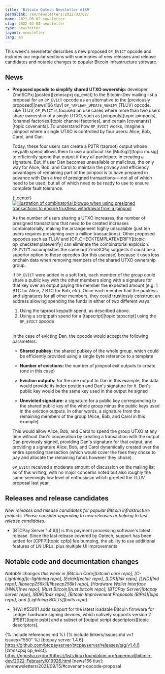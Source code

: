 ```yaml
---
title: 'Bitcoin Optech Newsletter #189'
permalink: /en/newsletters/2022/03/02/
name: 2022-03-02-newsletter
slug: 2022-03-02-newsletter
type: newsletter
layout: newsletter
lang: en
---
```

This week's newsletter describes a new proposed `OP_EVICT` opcode and
includes our regular sections with summaries of new releases and release
candidates and notable changes to popular Bitcoin infrastructure
software.

## News

- **Proposed opcode to simplify shared UTXO ownership:** developer
  ZmnSCPxj [posted][zmnscpxj op_evict] to the Bitcoin-Dev mailing list a
  proposal for an `OP_EVICT` opcode as an alternative to the
  [previously proposed][news166 tluv] `OP_TAPLEAF_UPDATE_VERIFY` (TLUV)
  opcode.  Like TLUV, `OP_EVICT` is focused on use cases where more than
  two users share ownership of a single UTXO, such as [joinpools][topic
  joinpools], [channel factories][topic channel factories], and certain
  [covenants][topic covenants].  To understand how `OP_EVICT` works,
  imagine a joinpool where a single UTXO is controlled by four users:
  Alice, Bob, Carol, and Dan.

  Today, these four users can create a P2TR (taproot) output whose
  keypath spend allows them to use a protocol like [MuSig2][topic musig]
  to efficiently spend that output if they all participate in creating a
  signature.  But, if user Dan becomes unavailable or malicious, the
  only way for Alice, Bob, and Carol to maintain the privacy and
  efficiency advantages of remaining part of the joinpool is to have
  prepared in advance with Dan a tree of presigned transactions---not
  all of which need to be used, but all of which need to be ready to use
  to ensure complete fault tolerance.

  {:.center}
  [![Illustration of combinatorial blowup when using presigned
  transactions to ensure trustless withdrawal from a
  joinpool](/img/posts/2022-03-combinatorial-txes.dot.png)](/img/posts/2022-03-combinatorial-txes.dot.png)

  As the number of users sharing a UTXO increases, the number of
  presigned transactions that need to be created increases
  combinatorially, making the arrangement highly unscalable (just ten
  users requires presigning over a million transactions).  Other
  proposed opcodes such as TLUV and [OP_CHECKTEMPLATEVERIFY][topic
  op_checktemplateverify] can eliminate the combinatorial explosion.
  `OP_EVICT` accomplishes the same but ZmnSCPxj suggests it could be
  a superior option to those opcodes (for this usecase) because it uses
  less onchain data when removing members of the shared UTXO ownership
  group.

  If `OP_EVICT` were added in a soft fork, each member of the group
  could share a public key with the other members along with a
  signature for that key over an output paying the member the expected
  amount (e.g. 1 BTC for Alice, 2 BTC for Bob, etc).  Once each member
  had the pubkeys and signatures for all other members, they could
  trustlessly construct an address allowing spending the funds in either
  of two different ways:

  1. Using the taproot keypath spend, as described above.
  2. Using a scriptpath spend for a [tapscript][topic tapscript] using
     the `OP_EVICT` opcode

  <br>In the case of evicting Dan, the opcode would accept the following
  parameters:

  - **Shared pubkey:** the shared pubkey of the whole group, which could
    be efficiently provided using a single byte reference to a template

  - **Number of evictions:** the number of joinpool exit outputs to
    create (one in this case)

  - **Eviction outputs:** for the one output to Dan in this example, the
    data would provide its index position and Dan's signature for it.
    Dan's public key would be the same key used in the output he signed

  - **Unevicted signature:** a signature for a public key corresponding
    to the shared public key of the whole group minus the public keys
    used in the eviction outputs.  In other words, a signature from the
    remaining members of the group (Alice, Bob, and Carol in this
    example)

  This would allow Alice, Bob, and Carol to spend the group UTXO at any
  time without Dan's cooperation by creating a transaction with the
  output Dan previously signed, providing Dan's signature for that
  output, and providing a signature Alice, Bob, and Carol dynamically
  created over the entire spending transaction (which would cover the
  fees they chose to pay and allocate the remaining funds however they
  chose).

  `OP_EVICT` received a moderate amount of discussion on the mailing
  list as of this writing, with no major concerns noted but also roughly
  the same seemingly low level of enthusiasm which greeted the TLUV
  proposal last year.

## Releases and release candidates

*New releases and release candidates for popular Bitcoin infrastructure
projects.  Please consider upgrading to new releases or helping to test
release candidates.*

- [BTCPay Server 1.4.6][] is this payment processing software's latest
  release.  Since the last release covered by Optech<!-- 1.4.2 -->, support
  has been added for [CPFP][topic cpfp] fee bumping, the ability to use
  additional features of LN URLs, plus multiple UI improvements.

## Notable code and documentation changes

*Notable changes this week in [Bitcoin Core][bitcoin core repo],
[C-Lightning][c-lightning repo], [Eclair][eclair repo], [LDK][ldk repo],
[LND][lnd repo], [libsecp256k1][libsecp256k1 repo], [Hardware Wallet
Interface (HWI)][hwi repo], [Rust Bitcoin][rust bitcoin repo], [BTCPay
Server][btcpay server repo], [BDK][bdk repo], [Bitcoin Improvement
Proposals (BIPs)][bips repo], and [Lightning BOLTs][bolts repo].*

- [HWI #550][] adds support for the latest loadable Bitcoin firmware for Ledger
  hardware signing devices, which natively supports version 2 [PSBT][topic psbt] and a
  subset of [output script descriptors][topic descriptors].

{% include references.md %}
{% include linkers/issues.md v=1 issues="550" %}
[btcpay server 1.4.6]: https://github.com/btcpayserver/btcpayserver/releases/tag/v1.4.6
[zmnscpxj op_evict]: https://gnusha.org/url/https://lists.linuxfoundation.org/pipermail/bitcoin-dev/2022-February/019926.html
[news166 tluv]: /en/newsletters/2021/09/15/#covenant-opcode-proposal
